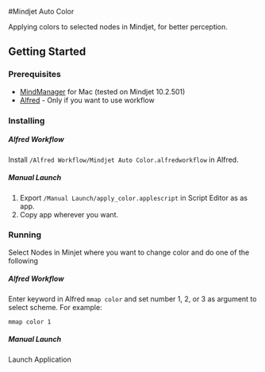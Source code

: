 #Mindjet Auto Color

Applying colors to selected nodes in Mindjet, for better perception. 

## Getting Started

### Prerequisites
- [MindManager](https://www.mindjet.com/mindmanager-mac/) for Mac (tested on Mindjet 10.2.501)
- [Alfred](https://www.alfredapp.com/) - Only if you want to use workflow

### Installing
##### Alfred Workflow 
Install ```/Alfred Workflow/Mindjet Auto Color.alfredworkflow``` in Alfred.

##### Manual Launch 
1. Export ```/Manual Launch/apply_color.applescript``` in Script Editor as as app.   
2. Copy app wherever you want. 


### Running
Select Nodes in Minjet where you want to change color and do one of the following

##### Alfred Workflow 
Enter keyword in Alfred ```mmap color``` and set number 1, 2, or 3 as argument to select scheme. For example:

```
mmap color 1
```

##### Manual Launch 
Launch Application
